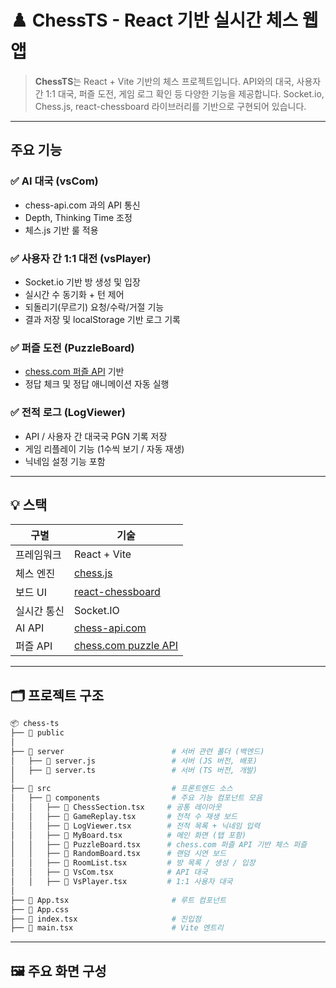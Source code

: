 # ♟️ ChessTS - React 기반 실시간 체스 웹앱

> **ChessTS**는 React + Vite 기반의 체스 프로젝트입니다.
> API와의 대국, 사용자 간 1:1 대국, 퍼즐 도전, 게임 로그 확인 등 다양한 기능을 제공합니다.
> Socket.io, Chess.js, react-chessboard 라이브러리를 기반으로 구현되어 있습니다.

---

## 주요 기능

### ✅ AI 대국 (vsCom)

- chess-api.com 과의 API 통신
- Depth, Thinking Time 조정
- 체스.js 기반 룰 적용

### ✅ 사용자 간 1:1 대전 (vsPlayer)

- Socket.io 기반 방 생성 및 입장
- 실시간 수 동기화 + 턴 제어
- 되돌리기(무르기) 요청/수락/거절 기능
- 결과 저장 및 localStorage 기반 로그 기록

### ✅ 퍼즐 도전 (PuzzleBoard)

- [chess.com 퍼즐 API](https://www.chess.com/daily-chess-puzzle) 기반
- 정답 체크 및 정답 애니메이션 자동 실행

### ✅ 전적 로그 (LogViewer)

- API / 사용자 간 대국국 PGN 기록 저장
- 게임 리플레이 기능 (1수씩 보기 / 자동 재생)
- 닉네임 설정 기능 포함

---

## 💡 스택

| 구별        | 기술                                                             |
| ----------- | ---------------------------------------------------------------- |
| 프레임워크  | React + Vite                                                     |
| 체스 엔진   | [chess.js](https://github.com/jhlywa/chess.js)                   |
| 보드 UI     | [react-chessboard](https://react-chessboard.vercel.app)          |
| 실시간 통신 | Socket.IO                                                        |
| AI API      | [chess-api.com](https://chess-api.com)                           |
| 퍼즐 API    | [chess.com puzzle API](https://www.chess.com/daily-chess-puzzle) |

---

## 🗂 프로젝트 구조

```bash
📦 chess-ts
├── 📁 public
│
├── 📁 server                        # 서버 관련 폴더 (백엔드)
│   ├── 📄 server.js                 # 서버 (JS 버전, 배포)
│   ├── 📄 server.ts                 # 서버 (TS 버전, 개발)
│
├── 📁 src                           # 프론트엔드 소스
│   ├── 📁 components                # 주요 기능 컴포넌트 모음
│   │   ├── 📄 ChessSection.tsx     # 공통 레이아웃
│   │   ├── 📄 GameReplay.tsx       # 전적 수 재생 보드
│   │   ├── 📄 LogViewer.tsx        # 전적 목록 + 닉네임 입력
│   │   ├── 📄 MyBoard.tsx          # 메인 화면 (탭 포함)
│   │   ├── 📄 PuzzleBoard.tsx      # chess.com 퍼즐 API 기반 체스 퍼즐
│   │   ├── 📄 RandomBoard.tsx      # 랜덤 시연 보드
│   │   ├── 📄 RoomList.tsx         # 방 목록 / 생성 / 입장
│   │   ├── 📄 VsCom.tsx            # API 대국
│   │   ├── 📄 VsPlayer.tsx         # 1:1 사용자 대국
│
├── 📄 App.tsx                       # 루트 컴포넌트
├── 📄 App.css
├── 📄 index.tsx                     # 진입점
├── 📄 main.tsx                      # Vite 엔트리

```

---

## 🖼️ 주요 화면 구성
